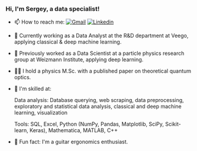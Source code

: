 ### Hi, I'm Sergey, a data specialist!

- 📫 How to reach me: [![Gmail](https://img.shields.io/badge/-c14438?style=flat&logo=Gmail&logoColor=white)](mailto:sergeyv1989@gmail.com)   [![Linkedin](https://img.shields.io/badge/-blue?style=flat&logo=Linkedin&logoColor=white)](https://www.linkedin.com/in/sergey-volkovich/) 
- 🚀 Currently working as a Data Analyst at the R&D department at Veego, applying classical & deep machine learning.
- 🔬 Previously worked as a Data Scientist at a particle physics research group at Weizmann Institute, applying deep learning.
- 👨‍🎓 I hold a physics M.Sc. with a published paper on theoretical quantum optics.
- 🔧 I'm skilled at:

  Data analysis:	Database querying, web scraping, data preprocessing, exploratory and statistical data analysis, classical and deep machine learning, visualization
  
  Tools:	SQL, Excel, Python (NumPy, Pandas, Matplotlib, SciPy, Scikit-learn, Keras), Mathematica, MATLAB, C++
- 🎸 Fun fact: I'm a guitar ergonomics enthusiast.

<!--
**sergeyv1989/sergeyv1989** is a ✨ _special_ ✨ repository because its `README.md` (this file) appears on your GitHub profile.

Here are some ideas to get you started:

- 🔭 I’m currently working on ...
- 🌱 I’m currently learning ...
- 👯 I’m looking to collaborate on ...
- 🤔 I’m looking for help with ...
- 💬 Ask me about ...
- 📫 How to reach me: ...
- 😄 Pronouns: ...
-->
